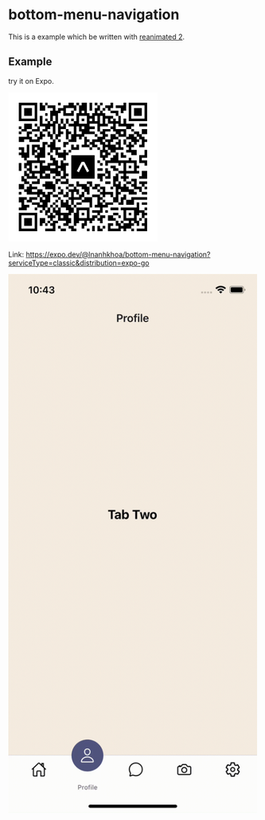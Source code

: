 # bottom-menu-navigation


This is a example which be written with [reanimated 2](https://github.com/software-mansion/react-native-reanimated/).


## Example

try it on Expo.

<img src="docs/expo-go.svg" width="300">

Link: https://expo.dev/@lnanhkhoa/bottom-menu-navigation?serviceType=classic&distribution=expo-go


<img src="docs/demo.gif" width="500">

